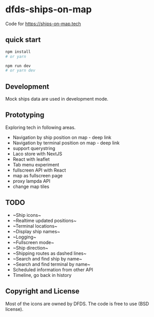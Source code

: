 # dfds-ships-on-map

Code for 
https://ships-on-map.tech


## quick start

```bash
npm install
# or yarn

npm run dev
# or yarn dev
```

## Development

Mock ships data are used in development mode.


## Prototyping

Exploring tech in following areas.

* Navigation by ship position on map - deep link
* Navigation by terminal position on map - deep link
* support querystring
* Laco store with NextJS
* React with leaflet
* Tab menu experiment
* fullscreen API with React
* map as fullscreen page
* proxy lampda API
* change map tiles


## TODO

- ~Ship icons~
- ~Realtime updated positions~
- ~Terminal locations~
- ~Display ship names~
- ~Logging~
- ~Fullscreen mode~
- ~Ship direction~
- ~Shipping routes as dashed lines~
- ~Search and find ship by name~
- ~Search and find terminal by name~
- Scheduled information from other API
- Timeline, go back in history

## Copyright and License

Most of the icons are owned by DFDS.
The code is free to use (BSD license).
